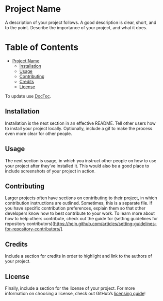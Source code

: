 # Project Name
A description of your project follows. A good description is clear, short, and to the point. Describe the importance of your project, and what it does.

# Table of Contents

- [Project Name](#)
	- [Installation](#)
	- [Usage](#)
	- [Contributing](#)
	- [Credits](#)
	- [License](#)
  
To update use [DocToc](http://doctoc.herokuapp.com/).

## Installation
Installation is the next section in an effective README. Tell other users how to install your project locally. Optionally, include a gif to make the process even more clear for other people.

## Usage
The next section is usage, in which you instruct other people on how to use your project after they’ve installed it. This would also be a good place to include screenshots of your project in action.

## Contributing
Larger projects often have sections on contributing to their project, in which contribution instructions are outlined. Sometimes, this is a separate file. If you have specific contribution preferences, explain them so that other developers know how to best contribute to your work. To learn more about how to help others contribute, check out the guide for (setting guidelines for repository contributors)[https://help.github.com/articles/setting-guidelines-for-repository-contributors/].

## Credits
Include a section for credits in order to highlight and link to the authors of your project.

## License
Finally, include a section for the license of your project. For more information on choosing a license, check out GitHub’s [licensing guide](http://choosealicense.com/)!
